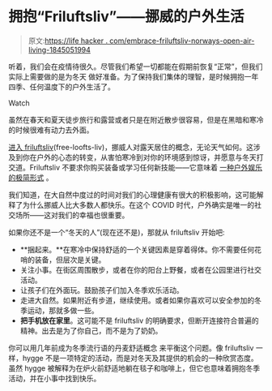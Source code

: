 # 拥抱“Friluftsliv”——挪威的户外生活

> 原文:[https://life hacker . com/embrace-friluftsliv-norways-open-air-living-1845051994](https://lifehacker.com/embrace-friluftsliv-norways-open-air-living-1845051994)

听着，我们会在疫情待很久。尽管我们希望一切都能在假期前恢复“正常”，但我们实际上需要做的是为冬天 做好准备。为了保持我们集体的理智，是时候拥抱一年四季、任何温度下的户外生活了。

Watch

虽然在春天和夏天徒步旅行和露营或者只是在附近散步很容易，但是在黑暗和寒冷的时候很难有动力去外面。

[进入 friluftsliv](https://www.nationalgeographic.com/travel/2020/09/how-norways-friluftsliv-could-help-us-through-a-coronavirus-winter)(free-loofts-liv)，挪威人对露天居住的概念，无论天气如何。这涉及到你在户外的心态的转变，从害怕寒冷到对你的环境感到惊讶，并愿意与冬天打交道。Friluftsliv 不要求你购买装备或学习任何新技能——它意味着 [一种户外娱乐的极简形式](https://www.treehugger.com/how-friluftsliv-can-help-you-reconnect-with-nature-4868402) 。

我们知道，在大自然中度过的时间对我们的心理健康有很大的积极影响，这可能解释了为什么挪威人比大多数人都快乐。在这个 COVID 时代，户外确实是唯一的社交场所——这对我们的幸福也很重要。

如果你还不是一个“冬天的人”(现在还不是)，那就从 friluftsliv 开始吧:

*   **捆起来。**在寒冷中保持舒适的一个关键因素是穿着得体。你不需要任何花哨的装备，但层次是关键。
*   关注小事。在街区周围散步，或者在你的阳台上野餐，或者在公园里进行社交活动。
*   让孩子们在外面玩。鼓励孩子们加入冬季欢乐活动。
*   走进大自然。如果附近有步道，继续使用。或者如果你喜欢可以安全参加的冬季运动，那就多做一些。
*   **把手机放在家里**。这可能不是 friluftsliv 的明确要求，但断开连接符合普遍的精神。出去是为了你自己，而不是为了奶奶。

你可以用几年前成为冬季流行语的丹麦舒适概念 来平衡这个问题。像 friluftsliv 一样，hygge 不是一项特定的活动，而是对冬天及其提供的机会的一种欣赏态度。虽然 hygge 被解释为在炉火前舒适地躺在毯子和咖啡上，但它也意味着拥抱冬季活动，并在小事中找到快乐。